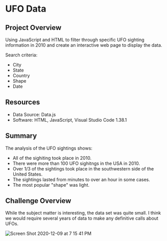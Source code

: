 # UFO Data

## Project Overview
Using JavaScript and HTML to filter through specific UFO sighting information in 2010 and create an interactive web page to display the data.

Search criteria:
- City 
- State
- Country
- Shape
- Date

## Resources
- Data Source: Data.js
- Software: HTML, JavaScript, Visual Studio Code 1.38.1

## Summary
The analysis of the UFO sightings shows:
- All of the sighiting took place in 2010.
- There were more than 100 UFO sighitngs in the USA in 2010. 
- Over 1/3 of the sightings took place in the southwestern side of the United States. 
- The sightings lasted from minutes to over an hour in some cases. 
- The most popular "shape" was light. 

## Challenge Overview
While the subject matter is interesting, the data set was quite small. I think we would require several years of data to make any definitive calls about UFOs.

![Screen Shot 2020-12-09 at 7 15 41 PM](https://user-images.githubusercontent.com/71476009/101711098-7f2b2880-3a58-11eb-932b-ad4cbcac5b6d.png)
